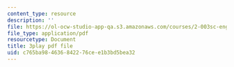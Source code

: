 ```yaml
---
content_type: resource
description: ''
file: https://ol-ocw-studio-app-qa.s3.amazonaws.com/courses/2-003sc-engineering-dynamics-fall-2011/c765ba984636842276cee1b3bd5bea32_NHedXxUO-Bg.pdf
file_type: application/pdf
resourcetype: Document
title: 3play pdf file
uid: c765ba98-4636-8422-76ce-e1b3bd5bea32
---
```

